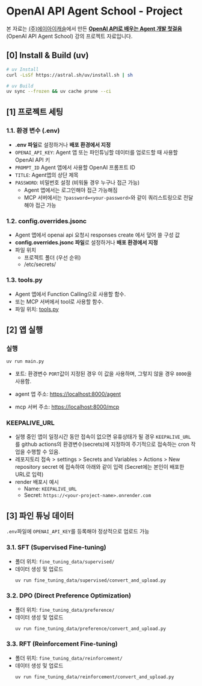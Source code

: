 # OpenAI API Agent School - Project

본 자료는 [(주)에이아이캐슬](https://aicastle.com)에서 만든 [**OpenAI API로 배우는 Agent 개발 첫걸음** ](https://openai-api-agent.aicastle.school/)(OpenAI API Agent School) 강의 프로젝트 자료입니다.


## [0] Install & Build (uv)

```sh
# uv Install
curl -LsSf https://astral.sh/uv/install.sh | sh

# uv Build
uv sync --frozen && uv cache prune --ci
```


## [1] 프로젝트 세팅

### 1.1. 환경 변수 (.env)

- **.env 파일**로 설정하거나 **배포 환경에서 지정**
- `OPENAI_API_KEY`: Agent 앱 또는 파인튜닝할 데이터를 업로드할 때 사용할 OpenAI API 키
- `PROMPT_ID` Agent 앱에서 사용할 OpenAI 프롬프트 ID 
- `TITLE`: Agent앱의 상단 제목  
- `PASSWORD`: 비밀번호 설정 (비워둘 경우 누구나 접근 가능)
    - Agent 앱에서는 로그인해야 접근 가능해짐
    - MCP 서버에서는 `?password=<your-password>`와 같이 쿼리스트링으로 전달해야 접근 가능

### 1.2. config.overrides.jsonc

- Agent 앱에서 openai api 요청시 responses create 에서 덮어 쓸 구성 값
- **config.overrides.jsonc 파일**로 설정하거나 **배포 환경에서 지정**
- 파일 위치
    - 프로젝트 폴더 (우선 순위)
    - /etc/secrets/


### 1.3. tools.py

- Agent 앱에서 Function Calling으로 사용할 함수.
- 또는 MCP 서버에서 tool로 사용할 함수.
- 파일 위치: [tools.py](tools.py)

## [2] 앱 실행

### 실행

```sh
uv run main.py
```

- 포트: 환경변수 `PORT`값이 지정된 경우 이 값을 사용하며, 그렇지 않을 경우 `8000`을 사용함.

- agent 앱 주소: <https://localhost:8000/agent>

- mcp 서버 주소: <https://localhost:8000/mcp>

### KEEPALIVE_URL
- 실행 중인 앱이 일정시간 동안 접속이 없으면 유휴상태가 될 경우 `KEEPALIVE_URL`를 github actions의 환경변수(secrets)에 지정하여 주기적으로 접속하는 cron 작업을 수행할 수 있음.
- 레포지토리 접속 > settings > Secrets and Variables > Actions > New repository secret 에 접속하여 아래와 같이 입력 (Secret에는 본인이 배포한 URL로 입력)
- render 배포시 예시
    - Name: `KEEPALIVE_URL`
    - Secret: `https://<your-project-name>.onrender.com`


## [3] 파인 튜닝 데이터

`.env`파일에 `OPENAI_API_KEY`를 등록해야 정상적으로 업로드 가능

### 3.1. SFT (Supervised Fine-tuning)

- 폴더 위치: `fine_tuning_data/supervised/`
- 데이터 생성 및 업로드 
    ```sh
    uv run fine_tuning_data/supervised/convert_and_upload.py
    ```

### 3.2. DPO (Direct Preference Optimization)

- 폴더 위치: `fine_tuning_data/preference/`
- 데이터 생성 및 업로드 
    ```sh
    uv run fine_tuning_data/preference/convert_and_upload.py
    ```

### 3.3. RFT (Reinforcement Fine-tuning)

- 폴더 위치: `fine_tuning_data/reinforcement/`
- 데이터 생성 및 업로드 
    ```sh
    uv run fine_tuning_data/reinforcement/convert_and_upload.py
    ```
